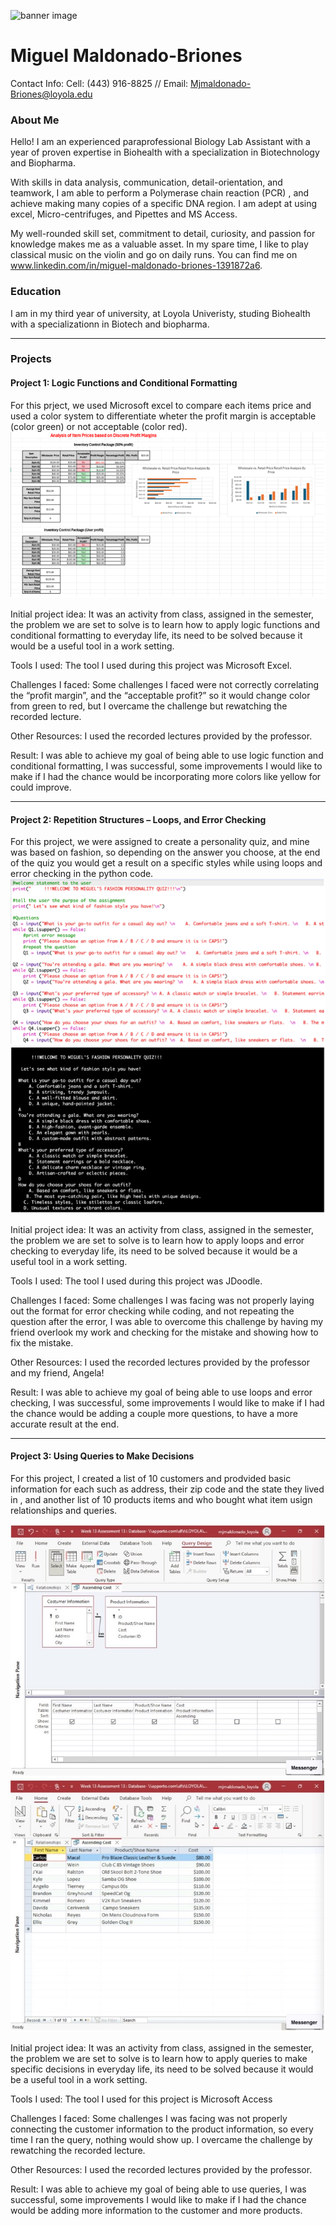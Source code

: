 
![banner image](images/𔓕.jpeg)
# Miguel Maldonado-Briones
Contact Info: Cell: (443) 916-8825 // Email: Mjmaldonado-Briones@loyola.edu
### About Me 
Hello! I am an experienced paraprofessional Biology Lab Assistant with a year of proven expertise in Biohealth with a specialization in Biotechnology and Biopharma. 

With skills in data analysis, communication, detail-orientation, and teamwork, I am able to perform a Polymerase chain reaction (PCR) , and achieve making many copies of a specific DNA region. I am adept at using excel, Micro-centrifuges, and Pipettes and MS Access. 

My well-rounded skill set, commitment to detail, curiosity, and passion for knowledge makes me as a valuable asset.  In my spare time, I like to play classical music on the violin and go on daily runs. You can find me on www.linkedin.com/in/miguel-maldonado-briones-1391872a6.

### Education 
I am in my third year of university, at Loyola Univeristy, studing Biohealth with a specializationn in Biotech and biopharma.

***
### Projects

#### Project 1: Logic Functions and Conditional Formatting
For this prject, we used Microsoft excel to compare each items price and used a color system to differentiate wheter the profit margin is acceptable (color green) or not acceptable (color red).
![project imagae](images/project1.png)

Initial project idea: 
 It was an activity from class, assigned in the semester, the problem we are set to solve is to learn how to apply logic functions and conditional formatting to everyday life, its need to be solved because it would be a useful tool in a work setting.

 Tools I used: 
 The tool I used during this project was Microsoft Excel.

 Challenges I faced:
 Some challenges I faced were not correctly correlating the “profit margin”, and the “acceptable profit?” so it would change color from green to red, but I overcame the challenge but rewatching the recorded lecture.

 Other Resources: 
 I used the recorded lectures provided by the professor.

 Result:
 I was able to achieve my goal of being able to use logic function and conditional formatting, I was successful, some improvements I would like to make if I had the chance would be incorporating more colors like yellow for could improve.

***
#### Project 2: Repetition Structures – Loops, and Error Checking
For this project, we were assigned to create a personality quiz, and mine was based on fashion, so depending on the answer you choose, at the end of the quiz you would get a result on a specific styles while using loops and error checking in the python code.
![Project image](images/project2.1.png)
![Project image](images/project2.2.png)

Initial project idea: 
 It was an activity from class, assigned in the semester, the problem we are set to solve is to learn how to apply loops and error checking to everyday life, its need to be solved because it would be a useful tool in a work setting.

 Tools I used: 
 The tool I used during this project was JDoodle.

 Challenges I faced:
 Some challenges I was facing was not properly laying out the format for error checking while coding, and not repeating the question after the error, I was able to overcome this challenge by having my friend overlook my work and checking for the mistake and showing how to fix the mistake.

 Other Resources: 
 I used the recorded lectures provided by the professor and my friend, Angela!

 Result:
 I was able to achieve my goal of being able to use loops and error checking, I was successful, some improvements I would like to make if I had the chance would be adding a couple more questions, to have a more accurate result at the end.

***
#### Project 3: Using Queries to Make Decisions
For this project, I created a list of 10 customers and prodvided basic information for each such as address, their zip code and the state they lived in , and another list of 10 products items and who bought what item usign relationships and queries.

![Project image](images/project3.1.jpg)
![Project image](images/project3.2.jpg)

Initial project idea: 
 It was an activity from class, assigned in the semester, the problem we are set to solve is to learn how to apply queries to make specific decisions in everyday life, its need to be solved because it would be a useful tool in a work setting.

 Tools I used: 
 The tool I used for this project is Microsoft Access

 Challenges I faced:
 Some challenges I was facing was not properly connecting the customer information to the product information, so every time I ran the query, nothing would show up. I overcame the challenge by rewatching the recorded lecture.

 Other Resources: 
 I used the recorded lectures provided by the professor.

 Result:
 I was able to achieve my goal of being able to use queries, I was successful, some improvements I would like to make if I had the chance would be adding more information to the customer and more products.
